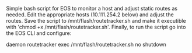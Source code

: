 Simple bash script for EOS to monitor a host and adjust static routes as needed. Edit the appropriate hosts (10.111.254.2 below) and adjust the routes. Save the script to /mnt/flash/routetracker.sh and make it executible with 'chmod +x /mnt/flash/routetracker.sh'. Finally, to run the script go into the EOS CLI and configure:

daemon routetracker
  exec /mnt/flash/routetracker.sh
  no shutdown
